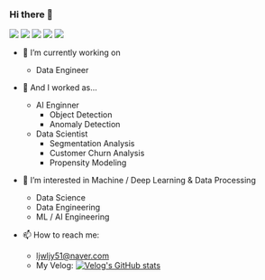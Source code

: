 ### Hi there 👋

<!--
**ljwljy51/ljwljy51** is a ✨ _special_ ✨ repository because its `README.md` (this file) appears on your GitHub profile.

Here are some ideas to get you started:

- 🔭 I’m currently working on ...
- 🌱 I’m currently learning ...
- 👯 I’m looking to collaborate on ...
- 🤔 I’m looking for help with ...
- 💬 Ask me about ...
- 📫 How to reach me: ...
- 😄 Pronouns: ...
- ⚡ Fun fact: ...
-->

<div align=left>
  <img src="https://img.shields.io/badge/Linux-FCC624?style=for-the-badge&logo=linux&logoColor=black">
  <img src="https://img.shields.io/badge/Ubuntu-E95420?style=for-the-badge&logo=ubuntu&logoColor=white">
  <img src="https://img.shields.io/badge/Windows-0078D6?style=for-the-badge&logo=windows&logoColor=white">
  <img src="https://img.shields.io/badge/PyTorch-%23EE4C2C.svg?style=for-the-badge&logo=PyTorch&logoColor=white">
  <img src="https://img.shields.io/badge/python-3670A0?style=for-the-badge&logo=python&logoColor=ffdd54">
</div>

- 🔭 I’m currently working on 
  - Data Engineer


- 🔭 And I worked as...
  - AI Enginner
    - Object Detection
    - Anomaly Detection
  - Data Scientist
    - Segmentation Analysis
    - Customer Churn Analysis
    - Propensity Modeling

- 🌱 I’m interested in Machine / Deep Learning & Data Processing
  - Data Science
  - Data Engineering
  - ML / AI Engineering
 
- 📫 How to reach me:
  - ljwljy51@naver.com
  - My Velog:
[![Velog's GitHub stats](https://velog-readme-stats.vercel.app/api/badge?name=ljwjly51)](https://velog.io/@ljwljy51)


